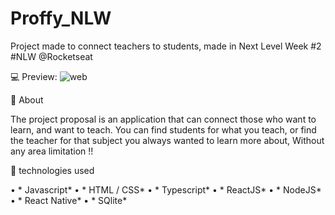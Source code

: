# Proffy_NLW

Project made to connect teachers to students, made in Next Level Week #2 #NLW @Rocketseat

:computer:  Preview:
![web](https://user-images.githubusercontent.com/59964212/95216938-0940e180-07c9-11eb-8115-b26aebd4b1dc.png)



:book: About

 The project proposal is an application that can connect those who want to learn, and want to teach. You can find students for what you teach, or find the teacher for that subject you always wanted to learn more about, Without any area limitation !!

:rocket: technologies used

 • * Javascript* 
 • * HTML / CSS* 
 • * Typescript* 
 • * ReactJS* 
 • * NodeJS* 
 • * React Native* 
 • * SQlite* 
